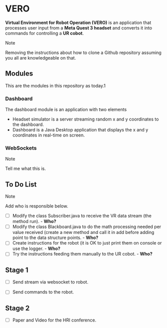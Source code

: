 # VERO

**Virtual Environment for Robot Operation (VERO)** is an application that processes user input from a **Meta Quest 3 headset** and converts it into commands for controlling a **UR cobot**.

> [!NOTE]  
> Removing the instructions about how to clone a Github repository assuming you all are knowledgeable on that.


## Modules

This are the modules in this repository as today.1

### Dashboard

The dashboard module is an application with two elements
- Headset simulator is a server streaming random x and y coordinates to the dashboard.
- Dashboard is a Java Desktop application that displays the x and y coordinates in real-time on screen.

### WebSockets

> [!NOTE]  
> Tell me what this is.


## To Do List

> [!NOTE]  
> Add who is responsible below.

- [ ] Modify the class Subscriber.java to receive the VR data stream (the method run). - **Who?**
- [ ] Modify the class Blackboard.java to do the math processing needed per value received (create a new method and call it in add before adding point to the data structure points. - **Who?**
- [ ] Create instructions for the robot (it is OK to just print them on console or use the logger. - **Who?**
- [ ] Try the instructions feeding them manually to the UR cobot. - **Who?**

## Stage 1

- [ ] Send stream via websocket to robot.
- [ ] Send commands to the robot.


## Stage 2

- [ ] Paper and Video for the HRI conference.
